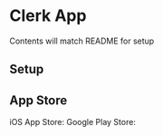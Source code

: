 # Clerk App

Contents will match README for setup

## Setup

## App Store

iOS App Store:
Google Play Store:
